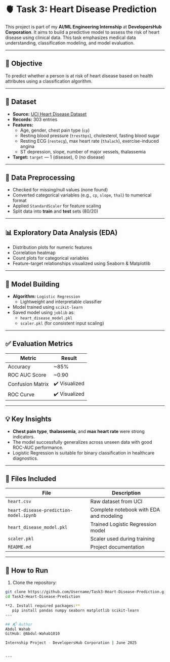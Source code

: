 # 🫀 Task 3: Heart Disease Prediction

This project is part of my **AI/ML Engineering Internship** at **DevelopersHub Corporation**. It aims to build a predictive model to assess the risk of heart disease using clinical data. This task emphasizes medical data understanding, classification modeling, and model evaluation.

---

## 🎯 Objective

To predict whether a person is at risk of heart disease based on health attributes using a classification algorithm.

---

## 📂 Dataset

- **Source:** [UCI Heart Disease Dataset](https://www.kaggle.com/datasets/ronitf/heart-disease-uci)
- **Records:** 303 entries
- **Features:**
  - Age, gender, chest pain type (`cp`)
  - Resting blood pressure (`trestbps`), cholesterol, fasting blood sugar
  - Resting ECG (`restecg`), max heart rate (`thalach`), exercise-induced angina
  - ST depression, slope, number of major vessels, thalassemia
- **Target:** `target` — 1 (disease), 0 (no disease)

---

## 🔧 Data Preprocessing

- Checked for missing/null values (none found)
- Converted categorical variables (e.g., `cp`, `slope`, `thal`) to numerical format
- Applied `StandardScaler` for feature scaling
- Split data into **train** and **test** sets (80/20)

---

## 📊 Exploratory Data Analysis (EDA)

- Distribution plots for numeric features
- Correlation heatmap
- Count plots for categorical variables
- Feature-target relationships visualized using Seaborn & Matplotlib

---

## 🤖 Model Building

- **Algorithm:** `Logistic Regression`
  - Lightweight and interpretable classifier
- Model trained using `scikit-learn`
- Saved model using `joblib` as:  
  - `heart_disease_model.pkl`  
  - `scaler.pkl` (for consistent input scaling)

---

## ✅ Evaluation Metrics

| Metric            | Result         |
|-------------------|----------------|
| Accuracy          | ~85%           |
| ROC AUC Score     | ~0.90          |
| Confusion Matrix  | ✔️ Visualized  |
| ROC Curve         | ✔️ Visualized  |

---

## 💡 Key Insights

- **Chest pain type**, **thalassemia**, and **max heart rate** were strong indicators.
- The model successfully generalizes across unseen data with good ROC-AUC performance.
- Logistic Regression is suitable for binary classification in healthcare diagnostics.

---

## 📁 Files Included

| File                             | Description                                 |
|----------------------------------|---------------------------------------------|
| `heart.csv`                      | Raw dataset from UCI                        |
| `heart-disease-prediction-model.ipynb` | Complete notebook with EDA and modeling     |
| `heart_disease_model.pkl`        | Trained Logistic Regression model           |
| `scaler.pkl`                     | Scaler used during training                 |
| `README.md`                      | Project documentation                       |

---

## 🚀 How to Run

1. Clone the repository:

```bash
git clone https://github.com/Username/Task3-Heart-Disease-Prediction.git
cd Task3-Heart-Disease-Prediction

**2. Install required packages:**
   pip install pandas numpy seaborn matplotlib scikit-learn
---

## 📬 Author
Abdul Wahab
GitHub: @Abdul-Wahab1010

Internship Project - DevelopersHub Corporation | June 2025


---

 


